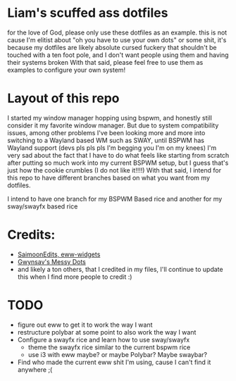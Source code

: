 # Liam's scuffed ass dotfiles
 for the love of God, please only use these dotfiles as an example. this is not cause I'm elitist about "oh you have to use your own dots" or some shit, it's because my dotfiles are likely absolute cursed fuckery that shouldn't be touched with a ten foot pole, and I don't want people using them and having their systems broken  With that said, please feel free to use them as examples to configure your own system!




# Layout of this repo
I started my window manager hopping using bspwm, and honestly still consider it my favorite window manager. But due to system compatibility issues, among other problems I've been looking more and more into switching to a Wayland based WM such as SWAY, until BSPWM has Wayland support (devs pls pls pls I'm begging you I'm on my knees) I'm very sad about the fact that I have to do what feels like starting from scratch after putting so much work into my current BSPWM setup, but I guess that's just how the cookie crumbles (I do not like it!!!!) With that said, I intend for this repo to have different branches based on what you want from my dotfiles.

I intend to have one branch for my BSPWM Based rice
and another for my sway/swayfx based rice


# Credits:
- [SaimoonEdits, eww-widgets](https://github.com/saimoomedits/eww-widgets) 
- [Gwynsav's Messy Dots](https://github.com/Gwynsav/messydots)
- and likely a ton others, that I credited in my files, I'll continue to update this when I find more people to credit :)

# TODO
* figure out eww to get it to work the way I want
* restructure polybar at some point to also work the way I want
* Configure a swayfx rice and learn how to use sway/swayfx
    * theme the swayfx rice similar to the current bspwm rice
    * use i3 with eww maybe? or maybe Polybar? Maybe swaybar?
* Find who made the current eww shit I'm using, cause I can't find it anywhere ;(

